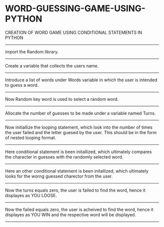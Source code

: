 # WORD-GUESSING-GAME-USING-PYTHON
CREATION OF WORD GAME USING CONDITIONAL STATEMENTS IN PYTHON
***
import the Random library.
***
Create a variable that collects the users name.
***
Introduce a list of words under Words variable in which the user is intended to guess a word.
***
Now Random key word is used to select a random word.
***
Allocate the number of guesses to be made under a variable named Turns.
***  
Now initiallize the looping statement, which look into the number of times the user failed and the letter guesed by the user. This should be in the form of nested looping format.
***
Here conditional statement is been initallized, which ultimately compares the character in guesses with the randomly selected word.
***
Here an other conditional statement is been initallized, which ultimately looks for the worng guessed charector from the user.
***
Now the turns equals zero, the user is failed to find the word, hence it displayes as YOU LOOSE.
***
Now the failed equals zero, the user is acheived to find the word, hence it displayes as YOU WIN and the respective word will be displayed.
***
